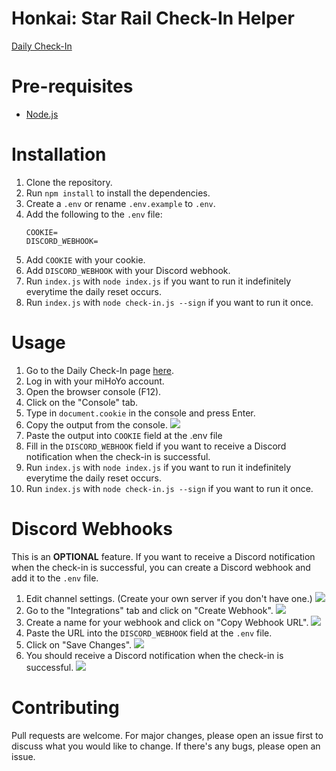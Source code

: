 # Honkai: Star Rail Check-In Helper

[Daily Check-In](https://act.hoyolab.com/bbs/event/signin/hkrpg/index.html?act_id=e202303301540311)

# Pre-requisites
- [Node.js](https://nodejs.org/en/)

# Installation
1. Clone the repository.
2. Run `npm install` to install the dependencies.
3. Create a `.env` or rename `.env.example` to `.env`.
4. Add the following to the `.env` file:
   ```
   COOKIE=
   DISCORD_WEBHOOK=
   ```
5. Add `COOKIE` with your cookie.
6. Add `DISCORD_WEBHOOK` with your Discord webhook.
7. Run `index.js` with `node index.js` if you want to run it indefinitely everytime the daily reset occurs.
8. Run `index.js` with `node check-in.js --sign` if you want to run it once.

# Usage
1. Go to the Daily Check-In page [here](https://act.hoyolab.com/bbs/event/signin/hkrpg/index.html?act_id=e202303301540311).
2. Log in with your miHoYo account.
3. Open the browser console (F12).
4. Click on the "Console" tab.
5. Type in `document.cookie` in the console and press Enter.
6. Copy the output from the console.
   ![](https://i.imgur.com/hFCL4yN.png)
7. Paste the output into `COOKIE` field at the .env file
8. Fill in the `DISCORD_WEBHOOK` field if you want to receive a Discord notification when the check-in is successful.
9. Run `index.js` with `node index.js` if you want to run it indefinitely everytime the daily reset occurs.
10. Run `index.js` with `node check-in.js --sign` if you want to run it once.

# Discord Webhooks
This is an **OPTIONAL** feature. If you want to receive a Discord notification when the check-in is successful, you can create a Discord webhook and add it to the `.env` file.

1. Edit channel settings. (Create your own server if you don't have one.)
   ![](https://i.imgur.com/FWfK3My.png)
2. Go to the "Integrations" tab and click on "Create Webhook".
   ![](https://i.imgur.com/DnELZJl.png)
3. Create a name for your webhook and click on "Copy Webhook URL".
   ![](https://i.imgur.com/AkfTTBB.png)
4. Paste the URL into the `DISCORD_WEBHOOK` field at the `.env` file.
5. Click on "Save Changes".
   ![](https://i.imgur.com/KFYeonU.png)
6. You should receive a Discord notification when the check-in is successful.
   ![](https://i.imgur.com/MOkfwrK.png)

# Contributing
Pull requests are welcome. For major changes, please open an issue first to discuss what you would like to change. If there's any bugs, please open an issue.
